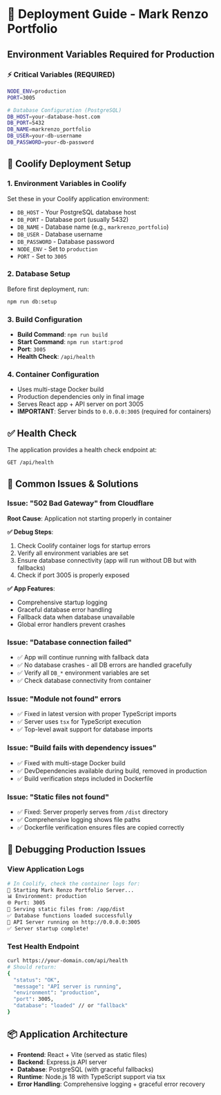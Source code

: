 # 🚀 Deployment Guide - Mark Renzo Portfolio

## Environment Variables Required for Production

### ⚡ **Critical Variables (REQUIRED)**
```bash
NODE_ENV=production
PORT=3005

# Database Configuration (PostgreSQL)
DB_HOST=your-database-host.com
DB_PORT=5432
DB_NAME=markrenzo_portfolio
DB_USER=your-db-username
DB_PASSWORD=your-db-password
```

## 🐳 Coolify Deployment Setup

### 1. **Environment Variables in Coolify**
Set these in your Coolify application environment:
- `DB_HOST` - Your PostgreSQL database host
- `DB_PORT` - Database port (usually 5432)
- `DB_NAME` - Database name (e.g., `markrenzo_portfolio`)
- `DB_USER` - Database username
- `DB_PASSWORD` - Database password
- `NODE_ENV` - Set to `production`
- `PORT` - Set to `3005`

### 2. **Database Setup**
Before first deployment, run:
```bash
npm run db:setup
```

### 3. **Build Configuration**
- **Build Command**: `npm run build`
- **Start Command**: `npm run start:prod`
- **Port**: `3005`
- **Health Check**: `/api/health`

### 4. **Container Configuration**
- Uses multi-stage Docker build
- Production dependencies only in final image
- Serves React app + API server on port 3005
- **IMPORTANT**: Server binds to `0.0.0.0:3005` (required for containers)

## ✅ **Health Check**
The application provides a health check endpoint at:
```
GET /api/health
```

## 🔧 **Common Issues & Solutions**

### Issue: "502 Bad Gateway" from Cloudflare
**Root Cause**: Application not starting properly in container

**✅ Debug Steps**:
1. Check Coolify container logs for startup errors
2. Verify all environment variables are set
3. Ensure database connectivity (app will run without DB but with fallbacks)
4. Check if port 3005 is properly exposed

**✅ App Features**: 
- Comprehensive startup logging
- Graceful database error handling
- Fallback data when database unavailable
- Global error handlers prevent crashes

### Issue: "Database connection failed"
- ✅ App will continue running with fallback data
- ✅ No database crashes - all DB errors are handled gracefully
- ✅ Verify all `DB_*` environment variables are set
- ✅ Check database connectivity from container

### Issue: "Module not found" errors
- ✅ Fixed in latest version with proper TypeScript imports
- ✅ Server uses `tsx` for TypeScript execution
- ✅ Top-level await support for database imports

### Issue: "Build fails with dependency issues"
- ✅ Fixed with multi-stage Docker build
- ✅ DevDependencies available during build, removed in production
- ✅ Build verification steps included in Dockerfile

### Issue: "Static files not found"
- ✅ Fixed: Server properly serves from `/dist` directory  
- ✅ Comprehensive logging shows file paths
- ✅ Dockerfile verification ensures files are copied correctly

## 🚨 **Debugging Production Issues**

### View Application Logs
```bash
# In Coolify, check the container logs for:
🚀 Starting Mark Renzo Portfolio Server...
📊 Environment: production
🌐 Port: 3005
📁 Serving static files from: /app/dist
✅ Database functions loaded successfully
🚀 API Server running on http://0.0.0.0:3005
✅ Server startup complete!
```

### Test Health Endpoint
```bash
curl https://your-domain.com/api/health
# Should return:
{
  "status": "OK",
  "message": "API server is running",
  "environment": "production",
  "port": 3005,
  "database": "loaded" // or "fallback"
}
```

## 📦 **Application Architecture**
- **Frontend**: React + Vite (served as static files)
- **Backend**: Express.js API server
- **Database**: PostgreSQL (with graceful fallbacks)
- **Runtime**: Node.js 18 with TypeScript support via tsx
- **Error Handling**: Comprehensive logging + graceful error recovery 